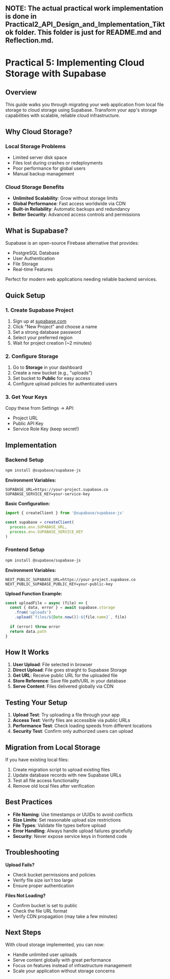 ## NOTE: The actual practical work implementation is done in Practical2_API_Design_and_Implementation_Tiktok folder. This folder is just for README.md and Reflection.md.

# Practical 5: Implementing Cloud Storage with Supabase 

## Overview

This guide walks you through migrating your web application from local file storage to cloud storage using Supabase. Transform your app's storage capabilities with scalable, reliable cloud infrastructure.

## Why Cloud Storage? 

### Local Storage Problems 
- Limited server disk space
- Files lost during crashes or redeployments  
- Poor performance for global users
- Manual backup management

### Cloud Storage Benefits 
- **Unlimited Scalability**: Grow without storage limits
- **Global Performance**: Fast access worldwide via CDN
- **Built-in Reliability**: Automatic backups and redundancy
- **Better Security**: Advanced access controls and permissions

## What is Supabase? 

Supabase is an open-source Firebase alternative that provides:
- PostgreSQL Database 
- User Authentication 
- File Storage 
- Real-time Features 

Perfect for modern web applications needing reliable backend services.

## Quick Setup 

### 1. Create Supabase Project
1. Sign up at [supabase.com](https://supabase.com)
2. Click "New Project" and choose a name
3. Set a strong database password
4. Select your preferred region
5. Wait for project creation (~2 minutes)

### 2. Configure Storage
1. Go to **Storage** in your dashboard
2. Create a new bucket (e.g., "uploads")
3. Set bucket to **Public** for easy access
4. Configure upload policies for authenticated users

### 3. Get Your Keys
Copy these from Settings → API:
- Project URL
- Public API Key  
- Service Role Key (keep secret!)

## Implementation 

### Backend Setup
```bash
npm install @supabase/supabase-js
```

**Environment Variables:**
```env
SUPABASE_URL=https://your-project.supabase.co
SUPABASE_SERVICE_KEY=your-service-key
```

**Basic Configuration:**
```javascript
import { createClient } from '@supabase/supabase-js'

const supabase = createClient(
  process.env.SUPABASE_URL,
  process.env.SUPABASE_SERVICE_KEY
)
```

### Frontend Setup
```bash
npm install @supabase/supabase-js
```

**Environment Variables:**
```env
NEXT_PUBLIC_SUPABASE_URL=https://your-project.supabase.co
NEXT_PUBLIC_SUPABASE_PUBLIC_KEY=your-public-key
```

**Upload Function Example:**
```javascript
const uploadFile = async (file) => {
  const { data, error } = await supabase.storage
    .from('uploads')
    .upload(`files/${Date.now()}-${file.name}`, file)
  
  if (error) throw error
  return data.path
}
```

## How It Works 

1. **User Upload**: File selected in browser
2. **Direct Upload**: File goes straight to Supabase Storage
3. **Get URL**: Receive public URL for the uploaded file
4. **Store Reference**: Save file path/URL in your database
5. **Serve Content**: Files delivered globally via CDN

## Testing Your Setup 

1. **Upload Test**: Try uploading a file through your app
2. **Access Test**: Verify files are accessible via public URLs
3. **Performance Test**: Check loading speeds from different locations
4. **Security Test**: Confirm only authorized users can upload

## Migration from Local Storage 

If you have existing local files:
1. Create migration script to upload existing files
2. Update database records with new Supabase URLs
3. Test all file access functionality  
4. Remove old local files after verification

## Best Practices

- **File Naming**: Use timestamps or UUIDs to avoid conflicts
- **Size Limits**: Set reasonable upload size restrictions
- **File Types**: Validate file types before upload
- **Error Handling**: Always handle upload failures gracefully
- **Security**: Never expose service keys in frontend code

## Troubleshooting 

**Upload Fails?**
- Check bucket permissions and policies
- Verify file size isn't too large
- Ensure proper authentication

**Files Not Loading?**
- Confirm bucket is set to public
- Check the file URL format
- Verify CDN propagation (may take a few minutes)

## Next Steps 

With cloud storage implemented, you can now:
- Handle unlimited user uploads
- Serve content globally with great performance
- Focus on features instead of infrastructure management
- Scale your application without storage concerns

